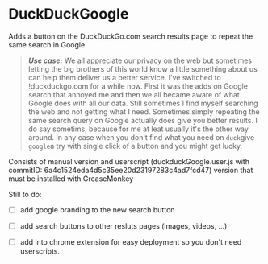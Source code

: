 # DuckDuckGoogle #

Adds a button on the DuckDuckGo.com search results page to repeat the same search in Google.

>**_Use case:_** We all appreciate our privacy on the web but sometimes letting the big brothers of this world know a little something about us can help them deliver us a better service. I've switched to !duckduckgo.com for a while now. First it was the adds on Google search that annoyed me and then we all became aware of what Google does with all our data. Still sometimes I find myself searching the web and not getting what I need. Sometimes simply repeating the same search query on Google actually does give you better results. I do say sometims, because for me at leat usually it's the other way around. In any case when you don't find what you need on `duck`give `google`a try with single click of a button and you might get lucky. 

Consists of manual version and userscript (duckduckGoogle.user.js with commitID: 6a4c1524eda4d5c35ee20d23197283c4ad7fcd47) version that must be installed with GreaseMonkey

Still to do:

- [ ] add google branding to the new search button
- [ ] add search buttons to other resluts pages (images, videos, ...)
- [ ] add into chrome extension for easy deployment so you don't need userscripts.

